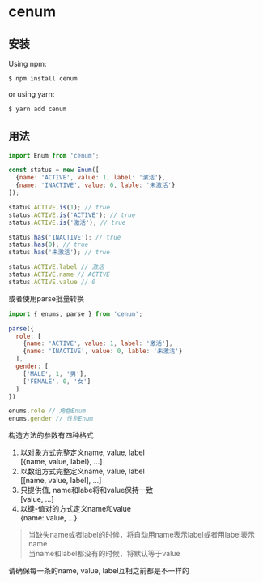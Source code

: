 # cenum

## 安装
Using npm:
```bash
$ npm install cenum
```
or using yarn:
```bash
$ yarn add cenum
```

## 用法

```javascript
import Enum from 'cenum';

const status = new Enum([
  {name: 'ACTIVE', value: 1, label: '激活'},
  {name: 'INACTIVE', value: 0, lable: '未激活'}
]);

status.ACTIVE.is(1); // true
status.ACTIVE.is('ACTIVE'); // true
status.ACTIVE.is('激活'); // true

status.has('INACTIVE'); // true
status.has(0); // true
status.has('未激活'); // true

status.ACTIVE.label // 激活
status.ACTIVE.name // ACTIVE
status.ACTIVE.value // 0
```

或者使用parse批量转换
```javascript
import { enums, parse } from 'cenum';

parse({
  role: [
    {name: 'ACTIVE', value: 1, label: '激活'},
    {name: 'INACTIVE', value: 0, lable: '未激活'}
  ],
  gender: [
    ['MALE', 1, '男'],
    ['FEMALE', 0, '女']
  ]
})

enums.role // 角色Enum
enums.gender // 性别Enum
```

构造方法的参数有四种格式
1. 以对象方式完整定义name, value, label  
  [{name, value, label}, ...] 
1. 以数组方式完整定义name, value, label  
  [[name, value, label], ...]
1. 只提供值, name和labe将和value保持一致  
  [value, ...]
1. 以键-值对的方式定义name和value  
  {name: value, ...}

>当缺失name或者label的时候，将自动用name表示label或者用label表示name  
当name和label都没有的时候，将默认等于value



请确保每一条的name, value, label互相之前都是不一样的
